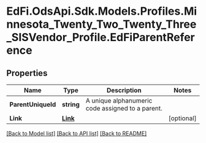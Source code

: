 # EdFi.OdsApi.Sdk.Models.Profiles.Minnesota_Twenty_Two_Twenty_Three_SISVendor_Profile.EdFiParentReference
## Properties

Name | Type | Description | Notes
------------ | ------------- | ------------- | -------------
**ParentUniqueId** | **string** | A unique alphanumeric code assigned to a parent. | 
**Link** | [**Link**](Link.md) |  | [optional] 

[[Back to Model list]](../README.md#documentation-for-models) [[Back to API list]](../README.md#documentation-for-api-endpoints) [[Back to README]](../README.md)


